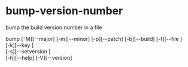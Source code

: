 # bump-version-number
bump the build version number in a file

bump [-M][--major]
     [-m][--minor]
     [-p][--patch]
     [-b][--build]
     [-f][--file <filename>]    
     [-k][--key <key>]    
     [-s][--setversion <version>]    
     [-h][--help]
     [-V][--version]

